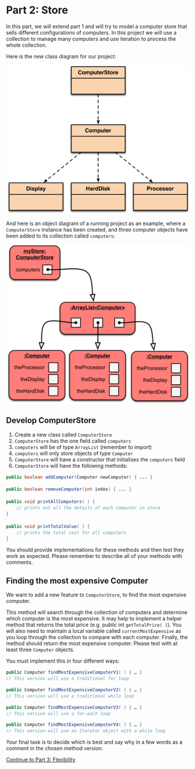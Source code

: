 # Part 2: Store

In this part, we will extend part 1 and will try to model a computer store that sells different configurations of computers.  In this project we will use a collection to manage many computers and use iteration to process the whole collection.

Here is the new class diagram for our project:

<img src="store-class-diagram.png" width="512">

And here is an object diagram of a running project as an example, where a `ComputerStore` instance has been created, and three computer objects have been added to its collection called `computers`:

<img src="store-object-diagram.png" width="512">

## Develop ComputerStore

1. Create a new class called `ComputerStore`
2. `ComputerStore` has the one field called `computers`
3. `computers` will be of type `ArrayList` (remember to import)
4. `computers` will only store objects of type `Computer`
5. `ComputerStore` will have a constructor that initialises the `computers` field
6. `ComputerStore` will have the following methods:

```java
public boolean addComputer(Computer newComputer) { ... }

public boolean removeComputer(int index) { ... }

public void printAllComputers( ) {
	// prints out all the details of each computer in store
}

public void printTotalValue( ) {
	// prints the total cost for all computers
}
```

You should provide implementations for these methods and then test they work as expected. Please remember to describe all of your methods with comments.

## Finding the most expensive Computer

We want to add a new feature to `ComputerStore`, to find the most expensive computer.

This method will search through the collection of computers and determine which computer is the most expensive.  It may help to implement a helper method that returns the total price (e.g. public int `getTotalPrice( )`).  You will also need to maintain a local variable called `currentMostExpensive` as you loop through the collection to compare with each computer.  Finally, the method should return the most expensive computer.  Please test with at least three `Computer` objects.

You must implement this in four different ways:

```java
public Computer findMostExpensiveComputerV1( ) { … }
// This version will use a traditional for loop
```

```java
public Computer findMostExpensiveComputerV2( ) { … }
// This version will use a traditional while loop
```

```java
public Computer findMostExpensiveComputerV3( ) { … }
// This version will use a for-each loop
```

```java
public Computer findMostExpensiveComputerV4( ) { … }
// This version will use an Iterator object with a while loop
```

Your final task is to decide which is best and say why in a few words as a comment in the chosen method version.

[Continue to Part 3: Flexibility](../part-3-flexibility)
